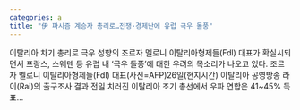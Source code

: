 ```yaml
---
categories: a
title: "伊 파시즘 계승자 총리로…전쟁·경제난에 유럽 극우 돌풍"
---
```

이탈리아 차기 총리로 극우 성향의 조르자 멜로니 이탈리아형제들(Fdl) 대표가 확실시되면서 프랑스, 스웨덴 등 유럽 내 ‘극우 돌풍’에 대한 우려의 목소리가 나오고 있다. 조르자 멜로니 이탈리아형제들(Fdl) 대표(사진=AFP)26일(현지시간) 이탈리아 공영방송 라이(Rai)의 출구조사 결과 전일 치러진 이탈리아 조기 총선에서 우파 연합은 41~45% 득표...